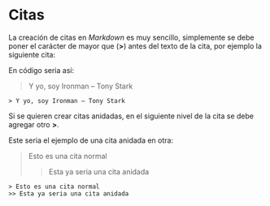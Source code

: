 # Citas

La creación de citas en *Markdown* es muy sencillo, simplemente se debe poner el carácter de mayor que \(**>**\) antes del texto de la cita, por ejemplo la siguiente cita:

En código seria así:

> Y yo, soy Ironman – Tony Stark

```
> Y yo, soy Ironman – Tony Stark
```

Si se quieren crear citas anidadas, en el siguiente nivel de la cita se debe agregar otro **>**.

Este seria el ejemplo de una cita anidada en otra:

> Esto es una cita normal
>> Esta ya seria una cita anidada

```
> Esto es una cita normal
>> Esta ya seria una cita anidada
```